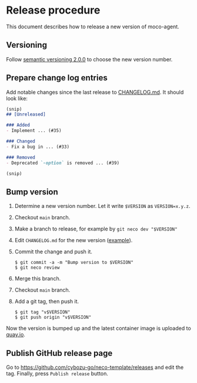 Release procedure
=================

This document describes how to release a new version of moco-agent.

Versioning
----------

Follow [semantic versioning 2.0.0][semver] to choose the new version number.

Prepare change log entries
--------------------------

Add notable changes since the last release to [CHANGELOG.md](CHANGELOG.md).
It should look like:

```markdown
(snip)
## [Unreleased]

### Added
- Implement ... (#35)

### Changed
- Fix a bug in ... (#33)

### Removed
- Deprecated `-option` is removed ... (#39)

(snip)
```

Bump version
------------

1. Determine a new version number.  Let it write `$VERSION` as `VERSION=x.y.z`.
1. Checkout `main` branch.
1. Make a branch to release, for example by `git neco dev "$VERSION"`
1. Edit `CHANGELOG.md` for the new version ([example][]).
1. Commit the change and push it.

    ```console
    $ git commit -a -m "Bump version to $VERSION"
    $ git neco review
    ```
1. Merge this branch.
1. Checkout `main` branch.
1. Add a git tag, then push it.

    ```console
    $ git tag "v$VERSION"
    $ git push origin "v$VERSION"

Now the version is bumped up and the latest container image is uploaded to [quay.io](https://quay.io/cybozu/neco-template).

Publish GitHub release page
---------------------------

Go to https://github.com/cybozu-go/neco-template/releases and edit the tag.
Finally, press `Publish release` button.


[semver]: https://semver.org/spec/v2.0.0.html
[example]: https://github.com/cybozu-go/etcdpasswd/commit/77d95384ac6c97e7f48281eaf23cb94f68867f79
